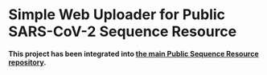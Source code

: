 # Simple Web Uploader for Public SARS-CoV-2 Sequence Resource

**This project has been integrated into [the main Public Sequence Resource repository](https://github.com/arvados/bh20-seq-resource#web-interface).**
